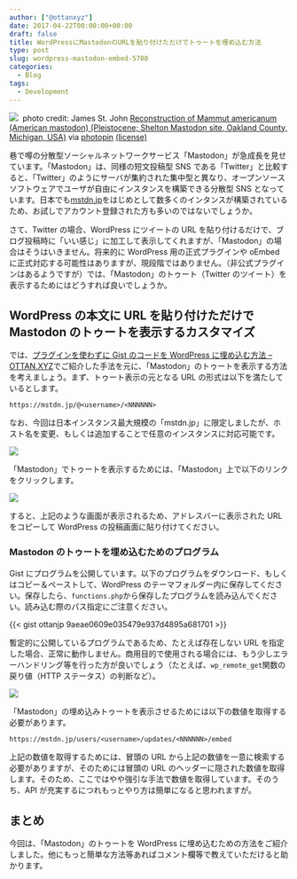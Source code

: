 ```yaml
---
author: ["@ottanxyz"]
date: 2017-04-22T00:00:00+00:00
draft: false
title: WordPressにMastodonのURLを貼り付けただけでトゥートを埋め込む方法
type: post
slug: wordpress-mastodon-embed-5700
categories:
  - Blog
tags:
  - Development
---
```


![](/uploads/2017/04/170422-58faefe1b74dd.jpg)
 photo credit: James St. John [Reconstruction of Mammut americanum (American mastodon) (Pleistocene; Shelton Mastodon site, Oakland County, Michigan, USA)](http://www.flickr.com/photos/47445767@N05/32290915030) via [photopin](http://photopin.com) [(license)](https://creativecommons.org/licenses/by/2.0/)

巷で噂の分散型ソーシャルネットワークサービス「Mastodon」が急成長を見せています。「Mastodon」は、同様の短文投稿型 SNS である「Twitter」と比較すると、「Twitter」のようにサーバが集約された集中型と異なり、オープンソースソフトウェアでユーザが自由にインスタンスを構築できる分散型 SNS となっています。日本でも[mstdn.jp](https://mstdn.jp/)をはじめとして数多くのインタンスが構築されているため、お試しでアカウント登録された方も多いのではないでしょうか。

さて、Twitter の場合、WordPress にツイートの URL を貼り付けるだけで、ブログ投稿時に「いい感じ」に加工して表示してくれますが、「Mastodon」の場合はそうはいきません。将来的に WordPress 用の正式プラグインや oEmbed に正式対応する可能性はありますが、現段階ではありません。（非公式プラグインはあるようですが）では、「Mastodon」のトゥート（Twitter のツイート）を表示するためにはどうすれば良いでしょうか。

## WordPress の本文に URL を貼り付けただけで Mastodon のトゥートを表示するカスタマイズ

では、[プラグインを使わずに Gist のコードを WordPress に埋め込む方法 – OTTAN.XYZ](/posts/2016/05/gist-wordpress-embed-6861/)でご紹介した手法を元に、「Mastodon」のトゥートを表示する方法を考えましょう。まず、トゥート表示の元となる URL の形式は以下を満たしているとします。

    https://mstdn.jp/@<username>/<NNNNNN>

なお、今回は日本インスタンス最大規模の「mstdn.jp」に限定しましたが、ホスト名を変更、もしくは追加することで任意のインスタンスに対応可能です。

![](/uploads/2017/04/170422-58faf25b2ce35.png)

「Mastodon」でトゥートを表示するためには、「Mastodon」上で以下のリンクをクリックします。

![](/uploads/2017/04/170422-58faf263537c6.png)

すると、上記のような画面が表示されるため、アドレスバーに表示された URL をコピーして WordPress の投稿画面に貼り付けてください。

### Mastodon のトゥートを埋め込むためのプログラム

Gist にプログラムを公開しています。以下のプログラムをダウンロード、もしくはコピー＆ペーストして、WordPress のテーマフォルダー内に保存してください。保存したら、`functions.php`から保存したプログラムを読み込んでください。読み込む際のパス指定にご注意ください。

{{< gist ottanjp 9aeae0609e035479e937d4895a681701 >}}

暫定的に公開しているプログラムであるため、たとえば存在しない URL を指定した場合、正常に動作しません。商用目的で使用される場合には、もう少しエラーハンドリング等を行った方が良いでしょう（たとえば、`wp_remote_get`関数の戻り値（HTTP ステータス）の判断など）。

![](/uploads/2017/04/170422-58faf2f3ae1a0.png)

「Mastodon」の埋め込みトゥートを表示させるためには以下の数値を取得する必要があります。

    https://mstdn.jp/users/<username>/updates/<NNNNNN>/embed

上記の数値を取得するためには、冒頭の URL から上記の数値を一意に検索する必要がありますが、そのためには冒頭の URL のヘッダーに隠された数値を取得します。そのため、ここではやや強引な手法で数値を取得しています。そのうち、API が充実するにつれもっとやり方は簡単になると思われますが。

## まとめ

今回は、「Mastodon」のトゥートを WordPress に埋め込むための方法をご紹介しました。他にもっと簡単な方法等あればコメント欄等で教えていただけると助かります。
